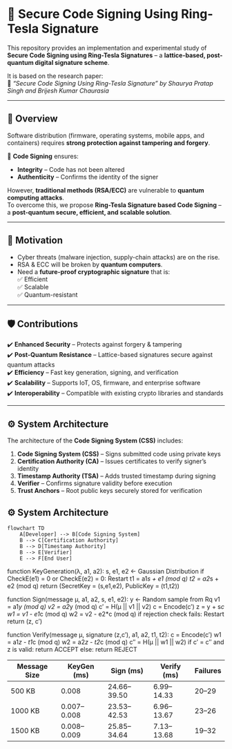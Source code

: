 # 🔐 Secure Code Signing Using Ring-Tesla Signature  

This repository provides an implementation and experimental study of **Secure Code Signing using Ring-Tesla Signatures** – a **lattice-based, post-quantum digital signature scheme**.  

It is based on the research paper:  
📄 *“Secure Code Signing Using Ring-Tesla Signature” by Shaurya Pratap Singh and Brijesh Kumar Chaurasia*  

---

## 📌 Overview  

Software distribution (firmware, operating systems, mobile apps, and containers) requires **strong protection against tampering and forgery**.  

🔑 **Code Signing** ensures:  
- **Integrity** – Code has not been altered  
- **Authenticity** – Confirms the identity of the signer  

However, **traditional methods (RSA/ECC)** are vulnerable to **quantum computing attacks**.  
To overcome this, we propose **Ring-Tesla Signature based Code Signing** – a **post-quantum secure, efficient, and scalable solution**.  

---

## 🚀 Motivation  

- Cyber threats (malware injection, supply-chain attacks) are on the rise.  
- RSA & ECC will be broken by **quantum computers**.  
- Need a **future-proof cryptographic signature** that is:  
  ✅ Efficient  
  ✅ Scalable  
  ✅ Quantum-resistant  

---

## 🛡️ Contributions  

✔️ **Enhanced Security** – Protects against forgery & tampering  
✔️ **Post-Quantum Resistance** – Lattice-based signatures secure against quantum attacks  
✔️ **Efficiency** – Fast key generation, signing, and verification  
✔️ **Scalability** – Supports IoT, OS, firmware, and enterprise software  
✔️ **Interoperability** – Compatible with existing crypto libraries and standards  

---

## ⚙️ System Architecture  

The architecture of the **Code Signing System (CSS)** includes:  

1. **Code Signing System (CSS)** – Signs submitted code using private keys  
2. **Certification Authority (CA)** – Issues certificates to verify signer’s identity  
3. **Timestamp Authority (TSA)** – Adds trusted timestamp during signing  
4. **Verifier** – Confirms signature validity before execution  
5. **Trust Anchors** – Root public keys securely stored for verification  

## ⚙️ System Architecture  

```mermaid
flowchart TD
    A[Developer] --> B[Code Signing System]
    B --> C[Certification Authority]
    B --> D[Timestamp Authority]
    B --> E[Verifier]
    E --> F[End User]
 ```


function KeyGeneration(λ, a1, a2):
    s, e1, e2 ← Gaussian Distribution
    if CheckE(e1) = 0 or CheckE(e2) = 0:
        Restart
    t1 = a1*s + e1 (mod q)
    t2 = a2*s + e2 (mod q)
    return (SecretKey = (s,e1,e2), PublicKey = (t1,t2))



function Sign(message µ, a1, a2, s, e1, e2):
    y ← Random sample from Rq
    v1 = a1*y (mod q)
    v2 = a2*y (mod q)
    c′ = H(µ || v1 || v2)
    c = Encode(c′)
    z = y + s*c
    w1 = v1 - e1*c (mod q)
    w2 = v2 - e2*c (mod q)
    if rejection check fails:
        Restart
    return (z, c′)

    



function Verify(message µ, signature (z,c′), a1, a2, t1, t2):
    c = Encode(c′)
    w1 = a1*z - t1*c (mod q)
    w2 = a2*z - t2*c (mod q)
    c′′ = H(µ || w1 || w2)
    if c′ = c′′ and z is valid:
        return ACCEPT
    else:
        return REJECT





| Message Size | KeyGen (ms) | Sign (ms)   | Verify (ms) | Failures |
| ------------ | ----------- | ----------- | ----------- | -------- |
| 500 KB       | 0.008       | 24.66–39.50 | 6.99–14.33  | 20–29    |
| 1000 KB      | 0.007–0.008 | 23.53–42.53 | 6.96–13.67  | 23–26    |
| 1500 KB      | 0.008–0.009 | 25.85–34.64 | 7.13–13.68  | 19–32    |



